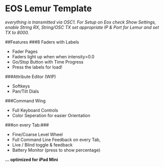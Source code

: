# EOS Lemur Template 
*everything is transmitted via OSC1. For Setup on Eos check Show Settings, enable String RX, String/OSC TX set appropriate IP & Port for Lemur and set TX to 8000.*

##Features
###8 Faders with Labels 
+ Fader Pages 
+ Faders light up when when intensity>0.0 
+ Go/Stop Button with Time Progress 
+ Press the labels for load! 

###Attribute Editor (WIP) 
+ Softkeys 
+ Pan/Tilt Dials 

###Command Wing 
+ Full Keyboard Controls 
+ Color Seperation for easier Orientation 

###on every Tab:###
+ Fine/Coarse Level Wheel 
+ Full Command Line Feedback on every Tab, 
+ Live / Blind toggle & feedback 
+ Battery Monitor (press to show percentage) 

**… optimized for iPad Mini**

